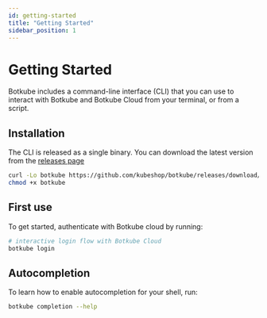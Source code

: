 ```yaml
---
id: getting-started
title: "Getting Started"
sidebar_position: 1
---
```


# Getting Started

Botkube includes a command-line interface (CLI) that you can use to interact with Botkube and Botkube Cloud from your terminal, or from a script.

## Installation

The CLI is released as a single binary. You can download the latest version from the [releases page](https://github.com/kubeshop/botkube/releases)


```bash
curl -Lo botkube https://github.com/kubeshop/botkube/releases/download/v1.1.1/botkube_linux_amd64
chmod +x botkube
```

## First use

To get started, authenticate with Botkube cloud by running:

```bash
# interactive login flow with Botkube Cloud
botkube login
```

## Autocompletion

To learn how to enable autocompletion for your shell, run:

```bash
botkube completion --help
```
